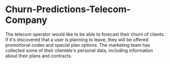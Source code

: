 # Churn-Predictions-Telecom-Company
The telecom operator would like to be able to forecast their churn of clients. If it's discovered that a user is planning to leave, they will be offered promotional codes and special plan options. The marketing team has collected some of their clientele's personal data, including information about their plans and contracts.

